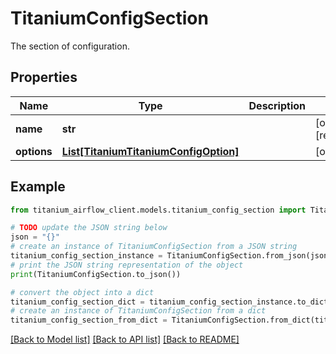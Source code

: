 # TitaniumConfigSection

The section of configuration.

## Properties

Name | Type | Description | Notes
------------ | ------------- | ------------- | -------------
**name** | **str** |  | [optional] [readonly] 
**options** | [**List[TitaniumTitaniumConfigOption]**](TitaniumConfigOption.md) |  | [optional] 

## Example

```python
from titanium_airflow_client.models.titanium_config_section import TitaniumConfigSection

# TODO update the JSON string below
json = "{}"
# create an instance of TitaniumConfigSection from a JSON string
titanium_config_section_instance = TitaniumConfigSection.from_json(json)
# print the JSON string representation of the object
print(TitaniumConfigSection.to_json())

# convert the object into a dict
titanium_config_section_dict = titanium_config_section_instance.to_dict()
# create an instance of TitaniumConfigSection from a dict
titanium_config_section_from_dict = TitaniumConfigSection.from_dict(titanium_config_section_dict)
```
[[Back to Model list]](../README.md#documentation-for-models) [[Back to API list]](../README.md#documentation-for-api-endpoints) [[Back to README]](../README.md)


